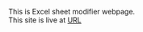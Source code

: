 This is Excel sheet modifier webpage.  <br/>
This site is live at [URL](https://pravinkr05.github.io/ExcelSorter/)
